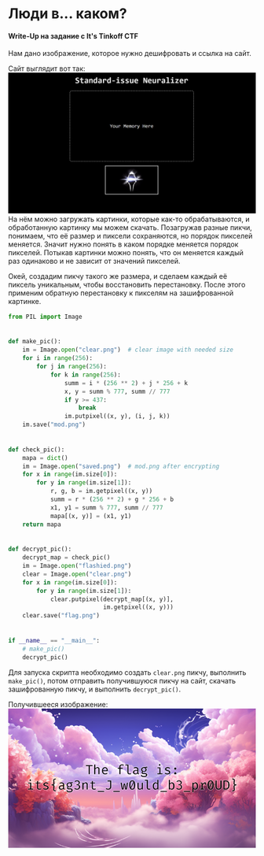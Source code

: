 # Люди в... каком?
#### Write-Up на задание с It's Tinkoff CTF
Нам дано изображение, которое нужно дешифровать и ссылка на сайт.

Сайт выглядит вот так:
![screenshot](screen.png)
На нём можно загружать картинки, которые как-то обрабатываются, и обработанную картинку мы можем скачать.
Позагружав разные пикчи, понимаем, что её размер и пиксели сохраняются, но порядок пикселей меняется.
Значит нужно понять в каком порядке меняется порядок пикселей. Потыкав картинки можно понять, что он меняется каждый раз одинаково и не зависит от значений пикселей.

Окей, создадим пикчу такого же размера, и сделаем каждый её пиксель уникальным, чтобы восстановить перестановку. 
После этого применим обратную перестановку к пикселям на зашифрованной картинке.

``` python
from PIL import Image


def make_pic():
    im = Image.open("clear.png")  # clear image with needed size
    for i in range(256):
        for j in range(256):
            for k in range(256):
                summ = i * (256 ** 2) + j * 256 + k
                x, y = summ % 777, summ // 777
                if y >= 437:
                    break
                im.putpixel((x, y), (i, j, k))
    im.save("mod.png")


def check_pic():
    mapa = dict()
    im = Image.open("saved.png")  # mod.png after encrypting
    for x in range(im.size[0]):
        for y in range(im.size[1]):
            r, g, b = im.getpixel((x, y))
            summ = r * (256 ** 2) + g * 256 + b
            x1, y1 = summ % 777, summ // 777
            mapa[(x, y)] = (x1, y1)
    return mapa


def decrypt_pic():
    decrypt_map = check_pic()
    im = Image.open("flashied.png")
    clear = Image.open("clear.png")
    for x in range(im.size[0]):
        for y in range(im.size[1]):
            clear.putpixel(decrypt_map[(x, y)],
                           im.getpixel((x, y)))
    clear.save("flag.png")


if __name__ == "__main__":
    # make_pic()
    decrypt_pic()
```
Для запуска скрипта необходимо создать `clear.png` пикчу, выполнить `make_pic()`,
потом отправить получившуюся пикчу на сайт, скачать зашифрованную пикчу, и выполнить `decrypt_pic()`.

Получившееся изображение:
![flag](flag.png)